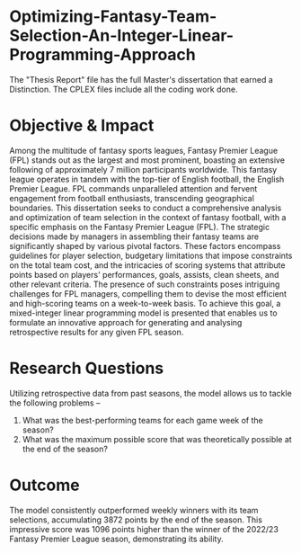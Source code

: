 # Optimizing-Fantasy-Team-Selection-An-Integer-Linear-Programming-Approach

The "Thesis Report" file has the full Master's dissertation that earned a Distinction. The CPLEX files include all the coding work done.

# Objective & Impact
Among the multitude of fantasy sports leagues, Fantasy Premier League (FPL) stands out as the largest and most prominent, boasting an extensive following of approximately 7 million participants worldwide. This fantasy league operates in tandem with the top-tier of English football, the English Premier League. FPL commands unparalleled attention and fervent engagement from football enthusiasts, transcending geographical boundaries. This dissertation seeks to conduct a comprehensive analysis and optimization of team selection in the context of fantasy football, with a specific emphasis on the Fantasy Premier League (FPL). The strategic decisions made by managers in assembling their fantasy teams are significantly shaped by various pivotal factors. These factors encompass guidelines for player selection, budgetary limitations that impose constraints on the total team cost, and the intricacies of scoring systems that attribute points based on players' performances, goals, assists, clean sheets, and other relevant criteria. The presence of such constraints poses intriguing challenges for FPL managers, compelling them to devise the most efficient and high-scoring teams on a week-to-week basis.
To achieve this goal, a mixed-integer linear programming model is presented that enables us to formulate an innovative approach for generating and analysing retrospective results for any given FPL season. 


# Research Questions
Utilizing retrospective data from past seasons, the model allows us to tackle the following problems –
1. What was the best-performing teams for each game week of the season?
2. What was the maximum possible score that was theoretically possible at the end of the season?

# Outcome

The model consistently outperformed weekly winners with its team selections, accumulating 3872 points by the end of the season. This impressive score was 1096 points higher than the winner of the 2022/23 Fantasy Premier League season, demonstrating its ability.


